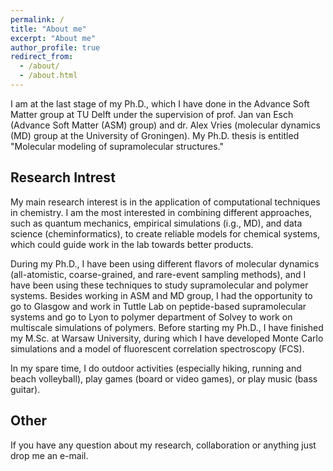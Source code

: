 ```yaml
---
permalink: /
title: "About me"
excerpt: "About me"
author_profile: true
redirect_from: 
  - /about/
  - /about.html
---
```



I am at the last stage of my Ph.D., which I have done in the Advance Soft Matter group at TU Delft under the supervision of prof. Jan van Esch (Advance Soft Matter (ASM) group) and dr. Alex Vries (molecular dynamics (MD) group at the University of Groningen). My Ph.D. thesis is entitled "Molecular modeling of supramolecular structures."

Research Intrest
------
My main research interest is in the application of computational techniques in chemistry.  I am the most interested in combining different approaches, such as quantum mechanics, empirical simulations (i.g., MD), and data science (cheminformatics), to create reliable models for chemical systems, which could guide work in the lab towards better products.

During my Ph.D., I have been using different flavors of molecular dynamics (all-atomistic, coarse-grained, and rare-event sampling methods), and I have been using these techniques to study supramolecular and polymer systems. Besides working in ASM and MD group, I had the opportunity to go to Glasgow and work in Tuttle Lab on peptide-based supramolecular systems and go to Lyon to polymer department of Solvey to work on multiscale simulations of polymers.  Before starting my Ph.D., I have finished my M.Sc. at Warsaw University, during which I have developed Monte Carlo simulations and a model of fluorescent correlation spectroscopy (FCS).

In my spare time, I do outdoor activities (especially hiking, running and beach volleyball), play games (board or video games), or play music (bass guitar).

Other
------
If you have any question about my research, collaboration or anything just drop me an e-mail.
